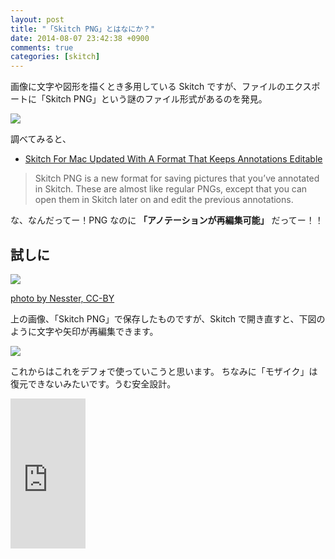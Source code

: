 ```yaml
---
layout: post
title: "「Skitch PNG」とはなにか？"
date: 2014-08-07 23:42:38 +0900
comments: true
categories: [skitch]
---
```

画像に文字や図形を描くとき多用している Skitch ですが、ファイルのエクスポートに「Skitch PNG」という謎のファイル形式があるのを発見。
<!--more-->
![](https://dl.dropboxusercontent.com/u/264530/qiita/skitch_png_01.png)

調べてみると、

* [Skitch For Mac Updated With A Format That Keeps Annotations Editable](http://www.addictivetips.com/mac-os/skitch-updated-with-a-special-format-that-keeps-annotations-editable/)

> Skitch PNG is a new format for saving pictures that you’ve annotated in Skitch. These are almost like regular PNGs, except that you can open them in Skitch later on and edit the previous annotations. 

な、なんだってー！PNG なのに **「アノテーションが再編集可能」** だってー！！

## 試しに

![](https://dl.dropboxusercontent.com/u/264530/qiita/skitch_png_02.png)

[photo by Nesster, CC-BY](http://www.gatag.net/10/16/2009/110000.html)

上の画像、「Skitch PNG」で保存したものですが、Skitch で開き直すと、下図のように文字や矢印が再編集できます。

![](https://dl.dropboxusercontent.com/u/264530/qiita/skitch_png_03.png)

これからはこれをデフォで使っていこうと思います。
ちなみに「モザイク」は復元できないみたいです。うむ安全設計。

<iframe src="http://rcm-fe.amazon-adsystem.com/e/cm?lt1=_blank&bc1=000000&IS2=1&bg1=FFFFFF&fc1=000000&lc1=0000FF&t=oku2008-22&o=9&p=8&l=as4&m=amazon&f=ifr&ref=ss_til&asins=4774156019" style="width:120px;height:240px;" scrolling="no" marginwidth="0" marginheight="0" frameborder="0"></iframe>
